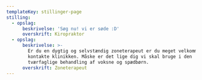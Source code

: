 ```yaml
---
templateKey: stillinger-page
stilling:
  - opslag:
      beskrivelse: 'Søg nu! vi er søde :D'
      overskrift: Kiropraktor
  - opslag:
      beskrivelse: >-
        Er du en dygtig og selvstændig zoneterapeut er du meget velkommen til at
        kontakte klinikken. Måske er det lige dig vi skal bruge i den
        tværfaglige behandling af voksne og spædbørn.
      overskrift: Zoneterapeut
---
```


